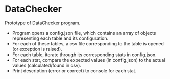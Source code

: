 # DataChecker

Prototype of DataChecker program. 

- Program opens a config.json file, which contains an array of objects representing each table and its configuration.
- For each of these tables, a csv file corresponding to the table is opened (or exception is raised).
- For each table, iterate through its corresponding stats in config.json.
- For each stat, compare the expected values (in config.json) to the actual values (calculated/found in csv).
- Print description (error or correct) to console for each stat.
